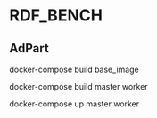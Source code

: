 # RDF_BENCH
## AdPart
docker-compose build base_image  

docker-compose build master worker  

docker-compose up master worker



